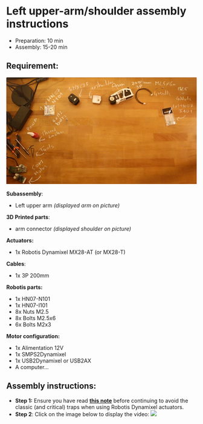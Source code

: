# Left upper-arm/shoulder assembly instructions

- Preparation: 10 min
- Assembly: 15-20 min

## Requirement:
![](../img/left_upper_arm_shoulder_assembly_BOM.jpg)

**Subassembly**:
- Left upper arm *(displayed arm on picture)*

**3D Printed parts**:
- arm connector *(displayed shoulder on picture)*

**Actuators:**
- 1x Robotis Dynamixel MX28-AT (or MX28-T)

**Cables**:
- 1x 3P 200mm


**Robotis parts:**
- 1x HN07-N101
- 1x HN07-I101
- 8x Nuts M2.5
- 8x Bolts M2.5x6
- 6x Bolts M2x3

**Motor configuration:**
- 1x Alimentation 12V
- 1x SMPS2Dynamixel
- 1x USB2Dynamixel or USB2AX
- A computer...



## Assembly instructions:

- **Step 1:** Ensure you have read [**this note**](//github.com/matthieu-lapeyre/Robotis-library/blob/master/doc/en/robotis_tricks.md) before continuing to avoid the classic (and critical) traps when using Robotis Dynamixel actuators.
- **Step 2**: Click on the image below to display the video:
[![](http://img.youtube.com/vi/qCF_8-M5k1o/0.jpg)](http://youtu.be/qCF_8-M5k1o)

